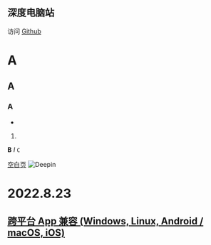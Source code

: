 ## 深度电脑站
访问 [Github](https://github.com/deepinclub/) 

# A
## A
### A
- 
1. 
**B**  _I_  `C` 

[空白页](about:blank)  ![Deepin](favicon.ico)
# 2022.8.23
## [跨平台 App 兼容 (Windows, Linux, Android / macOS, iOS)](2022-08-23-91B728C8-F544-9A36-8233-CDECDA96B7C8)
